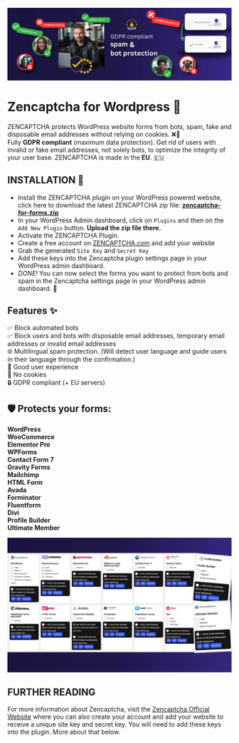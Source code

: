 ![ZENCAPTCHA - SPAM PROTECTION](https://github.com/ZENCAPTCHA/zencaptcha-wordpress/blob/main/zencaptcha-for-forms/assets/screenshots/banner-1544x500.png)

# Zencaptcha for Wordpress 🔐
ZENCAPTCHA protects WordPress website forms from bots, spam, fake and disposable email addresses without relying on cookies. ❌🍪<br>
Fully **GDPR compliant** (maximum data protection). Get rid of users with invalid or fake email addresses, not solely bots, to optimize the integrity of your user base. ZENCAPTCHA is made in the **EU**. 🇪🇺



## INSTALLATION 🎯
* Install the ZENCAPTCHA plugin on your WordPress powered website, click here to download the latest ZENCAPTCHA zip file: **<a href='https://github.com/ZENCAPTCHA/zencaptcha-wordpress/releases/download/1.0.0/zencaptcha-for-forms.zip'>zencaptcha-for-forms.zip</a>**
* In your WordPress Admin dashboard, click on `Plugins` and then on the `Add New Plugin` button. **Upload the zip file there.**
* Activate the ZENCAPTCHA Plugin.
* Create a free account on <a href='https://www.zencaptcha.com?ref=git-wordpress' target='_blank'>ZENCAPTCHA.com</a> and add your website
* Grab the generated `Site Key` and `Secret Key`
* Add these keys into the Zencaptcha plugin settings page in your WordPress admin dashboard.
* *DONE!* You can now select the forms you want to protect from bots and spam in the Zencaptcha settings page in your WordPress admin dashboard. 🚀

## Features ✨
✅ Block automated bots<br>
✅ Block users and bots with disposable email addresses, temporary email addresses or invalid email addresses<br>
🌐 Multilingual spam protection. (Will detect user language and guide users in their language through the confirmation.)<br>
🎯 Good user experience<br>
🍪 No cookies<br>
🔒 GDPR compliant (+ EU servers)<br>

## 🛡️ Protects your forms:
**WordPress** <br>
**WooCommerce**<br>
**Elementor Pro**<br>
**WPForms**<br>
**Contact Form 7**<br>
**Gravity Forms**<br>
**Mailchimp**<br>
**HTML Form**<br>
**Avada**<br>
**Forminator**<br>
**Fluentform**<br>
**Divi**<br>
**Profile Builder**<br>
**Ultimate Member**<br>

![ZENCAPTCHA - WORDPRESS](https://github.com/ZENCAPTCHA/zencaptcha-wordpress/blob/main/zencaptcha-for-forms/assets/screenshots/screenshot-1.png)

## FURTHER READING
For more information about Zencaptcha, visit the <a href='https://www.zencaptcha.com?ref=git-joomla' target='_blank'>Zencaptcha Official Website</a> where you can also create your account and add your website to receive a unique site key and secret key. You will need to add these keys into the plugin. More about that below.


